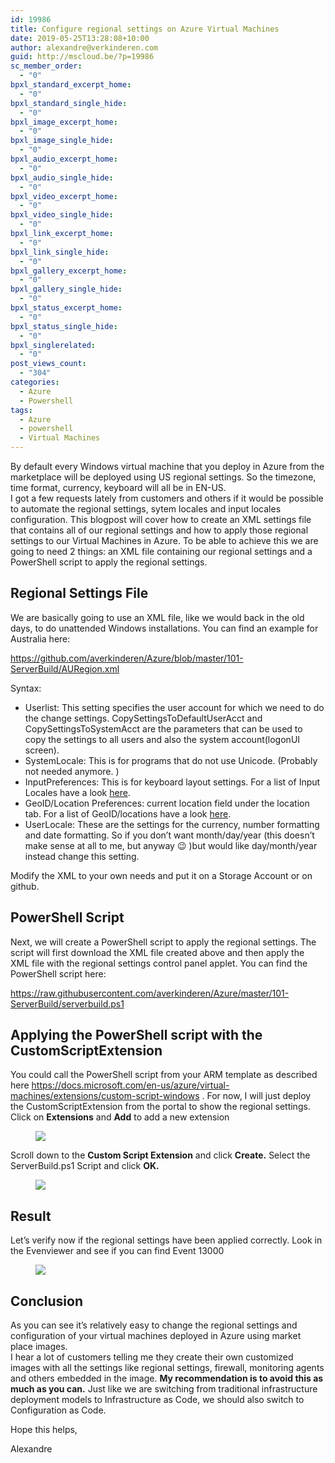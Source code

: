 ```yaml
---
id: 19986
title: Configure regional settings on Azure Virtual Machines
date: 2019-05-25T13:28:08+10:00
author: alexandre@verkinderen.com
guid: http://mscloud.be/?p=19986
sc_member_order:
  - "0"
bpxl_standard_excerpt_home:
  - "0"
bpxl_standard_single_hide:
  - "0"
bpxl_image_excerpt_home:
  - "0"
bpxl_image_single_hide:
  - "0"
bpxl_audio_excerpt_home:
  - "0"
bpxl_audio_single_hide:
  - "0"
bpxl_video_excerpt_home:
  - "0"
bpxl_video_single_hide:
  - "0"
bpxl_link_excerpt_home:
  - "0"
bpxl_link_single_hide:
  - "0"
bpxl_gallery_excerpt_home:
  - "0"
bpxl_gallery_single_hide:
  - "0"
bpxl_status_excerpt_home:
  - "0"
bpxl_status_single_hide:
  - "0"
bpxl_singlerelated:
  - "0"
post_views_count:
  - "304"
categories:
  - Azure
  - Powershell
tags:
  - Azure
  - powershell
  - Virtual Machines
---
```

By default every Windows virtual machine that you deploy in Azure from the marketplace will be deployed using US regional settings. So the timezone, time format, currency, keyboard will all be in EN-US.  
I got a few requests lately from customers and others if it would be possible to automate the regional settings, sytem locales and input locales configuration. This blogpost will cover how to create an XML settings file that contains all of our regional settings and how to apply those regional settings to our Virtual Machines in Azure. To be able to achieve this we are going to need 2 things: an XML file containing our regional settings and a PowerShell script to apply the regional settings.

## Regional Settings File

We are basically going to use an XML file, like we would back in the old days, to do unattended Windows installations. You can find an example for Australia here:

<https://github.com/averkinderen/Azure/blob/master/101-ServerBuild/AURegion.xml>  
  
Syntax:

  * Userlist: This setting specifies the user account for which we need to do the change settings. CopySettingsToDefaultUserAcct and CopySettingsToSystemAcct are the parameters that can be used to copy the settings to all users and also the system account(logonUI screen). 
  * SystemLocale: This is for programs that do not use Unicode. (Probably not needed anymore. )
  * InputPreferences: This is for keyboard layout settings. For a list of Input Locales have a look [here](https://docs.microsoft.com/en-us/windows-hardware/manufacture/desktop/default-input-locales-for-windows-language-packs). 
  * GeoID/Location Preferences: current location field under the location tab. For a list of GeoID/locations have a look [here](https://docs.microsoft.com/en-us/windows/desktop/intl/table-of-geographical-locations).
  * UserLocale: These are the settings for the currency, number formatting and date formatting. So if you don&#8217;t want month/day/year (this doesn&#8217;t make sense at all to me, but anyway 😉 )but would like day/month/year instead change this setting.

Modify the XML to your own needs and put it on a Storage Account or on github.

## PowerShell Script

Next, we will create a PowerShell script to apply the regional settings. The script will first download the XML file created above and then apply the XML file with the regional settings control panel applet. You can find the PowerShell script here:

https://raw.githubusercontent.com/averkinderen/Azure/master/101-ServerBuild/serverbuild.ps1

## Applying the PowerShell script with the CustomScriptExtension 

You could call the PowerShell script from your ARM template as described here <https://docs.microsoft.com/en-us/azure/virtual-machines/extensions/custom-script-windows> . For now, I will just deploy the CustomScriptExtension from the portal to show the regional settings. Click on **Extensions** and **Add** to add a new extension

<figure class="wp-block-image">
<img src="http://mscloud.be/wp-content/uploads/2019/05/image-2.png" /> </figure> 

Scroll down to the **Custom Script Extension** and click **Create.** Select the ServerBuild.ps1 Script and click **OK.**<figure class="wp-block-image">

<img src="http://mscloud.be/wp-content/uploads/2019/05/image-3-1024x175.png" /> </figure> 

## Result

Let&#8217;s verify now if the regional settings have been applied correctly. Look in the Evenviewer and see if you can find Event 13000 <figure class="wp-block-image">

<img src="http://mscloud.be/wp-content/uploads/2019/05/image-1024x524.png" /></figure> 

## Conclusion

As you can see it&#8217;s relatively easy to change the regional settings and configuration of your virtual machines deployed in Azure using market place images.  
I hear a lot of customers telling me they create their own customized images with all the settings like regional settings, firewall, monitoring agents and others embedded in the image. **My recommendation is to avoid this as much as you can.** Just like we are switching from traditional infrastructure deployment models to Infrastructure as Code, we should also switch to Configuration as Code.

Hope this helps,

Alexandre
